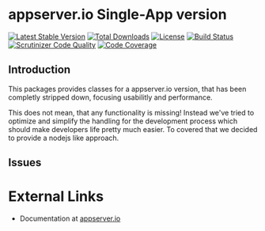 # appserver.io Single-App version

[![Latest Stable Version](https://img.shields.io/packagist/v/appserver-io/single-app.svg?style=flat-square)](https://packagist.org/packages/appserver-io/single-app) 
 [![Total Downloads](https://img.shields.io/packagist/dt/appserver-io/single-app.svg?style=flat-square)](https://packagist.org/packages/appserver-io/single-app)
 [![License](https://img.shields.io/packagist/l/appserver-io/single-app.svg?style=flat-square)](https://packagist.org/packages/appserver-io/single-app)
 [![Build Status](https://img.shields.io/travis/appserver-io/single-app/master.svg?style=flat-square)](http://travis-ci.org/appserver-io/single-app)
 [![Scrutinizer Code Quality](https://img.shields.io/scrutinizer/g/appserver-io/single-app/master.svg?style=flat-square)](https://scrutinizer-ci.com/g/appserver-io/single-app/?branch=master)
 [![Code Coverage](https://img.shields.io/scrutinizer/coverage/g/appserver-io/single-app/master.svg?style=flat-square)](https://scrutinizer-ci.com/g/appserver-io/single-app/?branch=master)

## Introduction

This packages provides classes for a appserver.io version, that has been completly stripped down, focusing usabilitly and performance.

This does not mean, that any functionality is missing! Instead we've tried to optimize and simplify the handling for the development process which should make developers life pretty much easier. To covered that we decided to provide a nodejs like approach.

## Issues

# External Links

* Documentation at [appserver.io](http://appserver.io/get-started/documentation/1.1.html)
